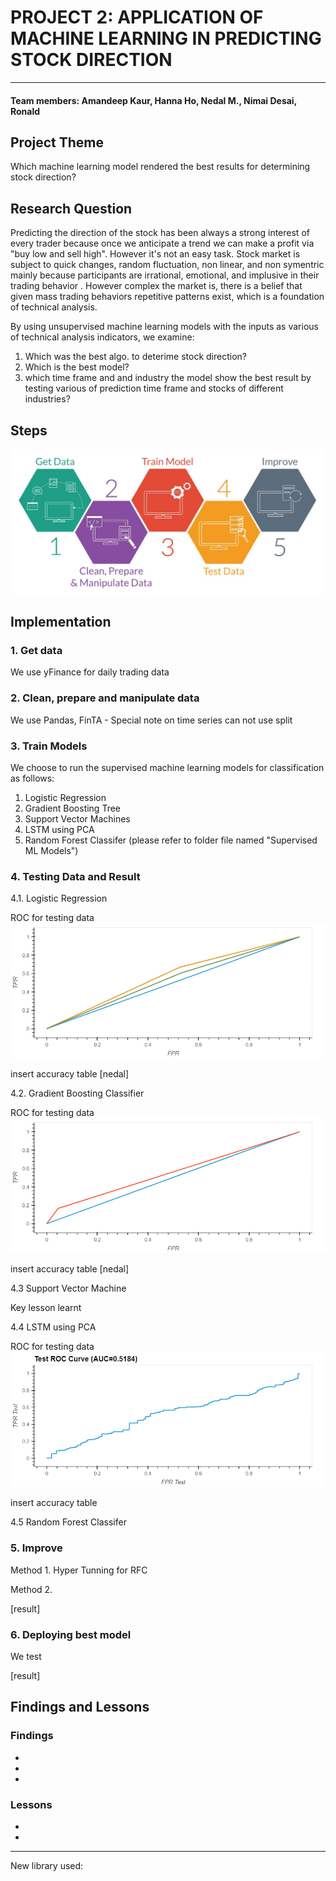 # PROJECT 2: APPLICATION OF MACHINE LEARNING IN PREDICTING STOCK DIRECTION
 
---
#### Team members: Amandeep Kaur, Hanna Ho, Nedal M., Nimai Desai, Ronald 

## Project Theme

Which machine learning model rendered the best results for determining stock direction?  


## Research Question

Predicting the direction of the stock has been always a strong interest of every trader because once we anticipate a trend we can make a profit via "buy low and sell high". However it's not an easy task. Stock market is subject to quick changes, random fluctuation, non linear, and non symentric mainly because participants are irrational, emotional, and implusive in their trading behavior . However complex the market is, there is a belief that given mass trading behaviors repetitive patterns exist, which is a foundation of technical analysis.

By using unsupervised machine learning models with the inputs as various of technical analysis indicators, we examine: 

1. Which was the best algo. to deterime stock direction?  
2. Which is the best model?
3. which time frame and and industry the model show the best result by testing various of prediction time frame and stocks of different industries?  

## Steps
![alt_text](/Consol/Images/steps.jpeg)

## Implementation

### 1. Get data

We use yFinance for daily trading data  

### 2. Clean, prepare and manipulate data

We use Pandas, FinTA - Special note on time series can not use split

### 3. Train Models

We choose to run the supervised machine learning models for classification as follows:

1. Logistic Regression
2. Gradient Boosting Tree 
3. Support Vector Machines
4. LSTM using PCA
5. Random Forest Classifer
(please refer to folder file named "Supervised ML Models")

### 4. Testing Data and Result

4.1. Logistic Regression 

ROC for testing data
![](/Consol/Images/ROC_test.png)

insert accuracy table [nedal]

4.2. Gradient Boosting Classifier

ROC for testing data
![](/Consol/Images/LR_and_GBC_test.png)

insert accuracy table [nedal]

4.3 Support Vector Machine

Key lesson learnt

4.4 LSTM using PCA

ROC for testing data
![](/Consol/Images/LSTM_test.png)

insert accuracy table

4.5 Random Forest Classifer

### 5. Improve

Method 1. Hyper Tunning for RFC

Method 2. 

[result]


### 6. Deploying best model

We test 

[result]




## Findings and Lessons

### Findings
*
*
*

### Lessons

*
*


***
New library used: 

 



